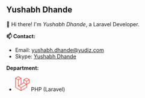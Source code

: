 ## Yushabh Dhande

👋 Hi there! I'm *Yushabh Dhande*, a Laravel Developer.


**📫 Contact:**
  * Email: yushabh.dhande@yudiz.com
  * Skype: [Yushabh Dhande](https://join.skype.com/invite/tcBCGBmuvrZ1)


**Department:**
  * <img src="./laravel.svg" height="40px"> PHP (Laravel)

<!---
yudiz-yushabh/yudiz-yushabh is a ✨ special ✨ repository because its `README.md` (this file) appears on your GitHub profile.
You can click the Preview link to take a look at your changes.
--->
